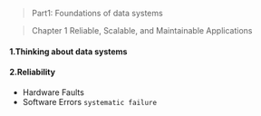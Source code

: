 > Part1: Foundations of data systems 

> Chapter 1 Reliable, Scalable, and Maintainable Applications
#### 1.Thinking about data systems

#### 2.Reliability
* Hardware Faults
* Software Errors
`systematic failure`
